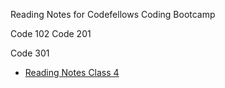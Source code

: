 Reading Notes for Codefellows Coding Bootcamp

Code 102
Code 201


Code 301
- [Reading Notes Class 4](https://github.com/nickibaldwin/reading-notes/blob/main/301/read04.md)



